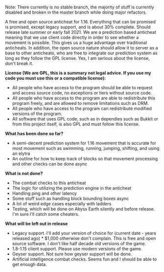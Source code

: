 Note: There currently is no stable branch, the majority of stuff is currently disabled and broken in the master branch
while doing major refactors.

A free and open source anticheat for 1.16. Everything that can be promised is promised, except legacy support, and is
about 30% complete. Should release late summer or early fall 2021. We are a prediction based anticheat meaning that we
use client code directly in order to see whether a movement is possible. This gives us a huge advantage over traditional
anticheats. In addition, the open source nature should allow it to server as a base to other anticheats, who are free to
integrate our prediction system as long as they follow the GPL license. Yes, I am serious about the license, don't break
it.

**License (We are GPL, this is a summary not legal advice. If you use my code you must use this or a compatible
license):**

- All people who have access to the program should be able to request and access source code, no exceptions or tiers
  without source code.
- All people who have access to the program are able to redistribute this program freely, and are allowed to remove
  limitations such as DRM.
- All people who have access to the program can redistribute modified versions of the program.
- All software that uses GPL code, such as in dependies such as Bukkit or from this project itself, is also GPL and must
  follow this license.

**What has been done so far?**

- A semi-decent prediction system for 1.16 movement that is accurate for most movement such as swimming, running,
  jumping, shifting, and using an elytra
- An outline for how to keep track of blocks so that movement processing and other checks can be done async

**What is not done?**

- The combat checks to this anticheat
- The logic for utilizing the prediction engine in the anticheat
- Handling ping and other latency
- Some stuff such as handling block bounding boxes async
- A lot of weird edge cases especially with ladders
- Testing, which will be done on Abyss Earth silently and before release. I'm sure I'll catch some cheaters.

**What will be left out in release**

- Legacy support. I'll add your version of choice for (current date - years released ago) * $1,000 otherwise don't
  complain. This is free and open source software. I don't like half decade old versions of the game.
- 1.8-1.15 client support. Please use modern versions of the game.
- Geyser support. Not sure how geyser support will be done.
- Artificial intelligence combat checks. Seems fun and I should be able to get enough data.
